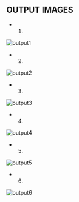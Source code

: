 ## OUTPUT IMAGES
* 1. 
 ![output1](https://user-images.githubusercontent.com/98845934/153471410-04fa2200-5896-41bb-a328-faf20ffc5d24.png)

* 2. 
![output2](https://user-images.githubusercontent.com/98845934/153471439-6776e29e-0bd8-4573-8534-d2d66459f596.png)

* 3. 
![output3](https://user-images.githubusercontent.com/98845934/153472215-0b0811b0-0bc4-4c92-8c07-a658f07086c0.png)

* 4. 

![output4](https://user-images.githubusercontent.com/98845934/153472232-6a0ce083-1d2b-4b90-8b62-72864b35a9fa.png)

* 5. 

![output5](https://user-images.githubusercontent.com/98845934/153472239-13085e9f-cf52-426a-8025-3cddb6d5d242.png)

* 6. 

![output6](https://user-images.githubusercontent.com/98845934/153472257-d9b0097a-4de0-4e63-b46b-da1507db923d.png)

